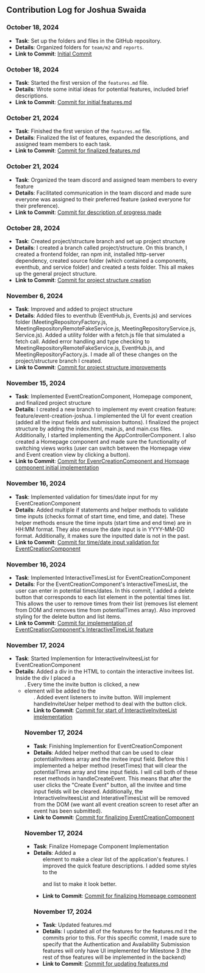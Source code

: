 ## Contribution Log for Joshua Swaida

### October 18, 2024
- **Task**: Set up the folders and files in the GitHub repository.
- **Details**: Organized folders for `team/m2` and `reports`.
- **Link to Commit**: [Initial Commit](https://github.com/alishasrivas/Coordin8/commit/d4af50ed36cd99aa6df25123a9c546ed93b8870c)

### October 18, 2024
- **Task**: Started the first version of the `features.md` file.
- **Details**: Wrote some initial ideas for potential features, included brief descriptions.
- **Link to Commit**: [Commit for initial features.md](https://github.com/alishasrivas/Coordin8/commit/b65773e331ce4e9600439f8a30a85606c7f49608)

### October 21, 2024
- **Task**: Finished the first version of the `features.md` file.
- **Details**: Finalized the list of features, expanded the descriptions, and assigned team members to each task.
- **Link to Commit**: [Commit for finalized features.md](https://github.com/alishasrivas/Coordin8/commit/8e2da0cfb2a371ce92726506b57ed52e8f26f175)

### October 21, 2024
- **Task**: Organized the team discord and assigned team members to every feature
- **Details**: Facilitated communication in the team discord and made sure everyone was assigned to their preferred feature (asked everyone for their preference).
- **Link to Commit**: [Commit for description of progress made](https://github.com/alishasrivas/Coordin8/commit/64cffaa44dc3ffae373a6f94fd4137bda714cf10)

### October 28, 2024
- **Task**: Created project/structure branch and set up project structure
- **Details**: I created a branch called project/structure. On this branch, I created a frontend folder, ran npm init, installed http-server dependency, created source folder (which contained a components, eventhub, and service folder) and created a tests folder. This all makes up the general project structure.
- **Link to Commit**: [Commit for project structure creation](https://github.com/alishasrivas/Coordin8/pull/13/commits/d8791adb8ad2a241c082f5db7486cace2d89147a)

### November 6, 2024
- **Task**: Improved and added to project structure
- **Details**: Added files to eventhub (EventHub.js, Events.js) and services folder (MeetingRepositoryFactory.js, MeetingRepositoryRemoteFakeService.js, MeetingRepositoryService.js, Service.js). Added a utility folder with a fetch.js file that simulated a fetch call. Added error handling and type checking to MeetingRepositoryRemoteFakeService.js, EventHub.js, and MeetingRepositoryFactory.js. I made all of these changes on the project/structure branch I created.
- **Link to Commit**: [Commit for project structure improvements](https://github.com/alishasrivas/Coordin8/pull/15/commits/644975e3e6a40108243336366cea31fe2e342c70)

### November 15, 2024
- **Task**: Implemented EventCreationComponent, Homepage component, and finalized project structure
- **Details**: I created a new branch to implement my event creation feature: feature/event-creation-joshua. I implemented the UI for event creation (added all the input fields and submission buttons). I finalized the project structure by adding the index.html, main.js, and main.css files. Additionally, I started implementing the AppControllerComponent. I also created a Homepage component and made sure the functionality of switching views works (user can switch between the Homepage view and Event creation view by clicking a button).
- **Link to Commit**: [Commit for EvenrCreationComponent and Hompage component initial implementation](https://github.com/alishasrivas/Coordin8/pull/20/commits/33031bddff8c93305576ae9230933a0ec00ca82d)

### November 16, 2024
- **Task**: Implemented validation for times/date input for my EventCreationComponent
- **Details**: Added multiple if statements and helper methods to validate time inputs (checks format of start time, end time, and date). These helper methods ensure the time inputs (start time and end time) are in HH:MM format. They also ensure the date input is in YYYY-MM-DD format. Additionally, it makes sure the inputted date is not in the past.
- **Link to Commit**: [Commit for time/date input validation for EventCreationComponent](https://github.com/alishasrivas/Coordin8/commit/7935edb67ec2f0a5f3f218c7cb87a1889e393504)

### November 16, 2024
- **Task**: Implemented InteractiveTimesList for EventCreationComponent
- **Details**: For the EventCreationComponent's InteractiveTimesList, the user can enter in potential times/dates. In this commit, I added a delete button that corresponds to each list element in the potential times list. This allows the user to remove times from their list (removes list element from DOM and removes time from potentialTimes array). Also improved styling for the delete button and list items.
- **Link to Commit**: [Commit for implementation of EventCreationComponent's InteractiveTimeList feature](https://github.com/alishasrivas/Coordin8/commit/7719e8d695a4affb80f130317142b4a372af1df8)

### November 17, 2024
- **Task**: Started Implemention for InteractiveInviteesList for EventCreationComponent
- **Details**: Added a div in the HTML to contain the interactive invitees list. Inside the div I placed a <ul>. Every time the invite button is clicked, a new <li> element will be added to the <ul>. Added event listeners to invite button. Will implement handleInviteUser helper method to deal with the button click.
- **Link to Commit**: [Commit for start of InteractiveInviteeList implementation](https://github.com/alishasrivas/Coordin8/commit/8851dddb6948ca7f54d6c1dd36fe12dbc2ca15da)

### November 17, 2024
- **Task**: Finishing Implemention for EventCreationComponent
- **Details**: Added helper method that can be used to clear potentialInvitees array and the invitee input field. Before this I implemented a helper method (resetTimes) that will clear the potentialTimes array and time input fields. I will call both of these reset methods in handleCreateEvent. This means that after the user clicks the "Create Event" button, all the invitee and time input fields will be cleared. Additionally, the InteractiveInviteesList and InterativeTimesList will be removed from the DOM (we want all event creation screen to reset after an event has been submitted).
- **Link to Commit**: [Commit for finalizing EventCreationComponent](https://github.com/alishasrivas/Coordin8/commit/103da85658bbec173c8b6605453d979a2af04f04)

### November 17, 2024
- **Task**: Finalize Homepage Component Implementation
- **Details**: Added a <ul> element to make a clear list of the application's features. I improved the quick feature descriptions. I added some styles to the <p> and list to make it look better.
- **Link to Commit**: [Commit for finalizing Homepage component](https://github.com/alishasrivas/Coordin8/commit/fa3dcbef5c1bb3d99da4635ff8d85160a13bf339)

### November 17, 2024
- **Task**: Updated features.md
- **Details**: I updated all of the features for the features.md it the commits prior to this. For this specific commit, I made sure to specify that the Authentication and Availability Submission features will only have UI implemented for Milestone 3 (the rest of thse features will be implemented in the backend)
- **Link to Commit**: [Commit for updating features.md](https://github.com/alishasrivas/Coordin8/commit/92485c9d619c7caab9a486ca5fd206f13da00168)

